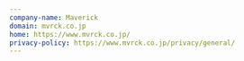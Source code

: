 ```yaml
---
company-name: Maverick
domain: mvrck.co.jp
home: https://www.mvrck.co.jp/
privacy-policy: https://www.mvrck.co.jp/privacy/general/
---
```




